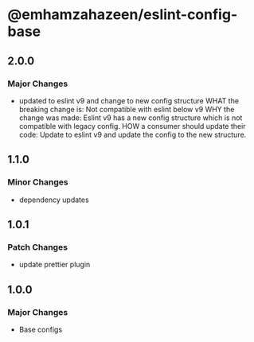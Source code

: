 # @emhamzahazeen/eslint-config-base

## 2.0.0

### Major Changes

- updated to eslint v9 and change to new config structure
  WHAT the breaking change is: Not compatible with eslint below v9
  WHY the change was made: Eslint v9 has a new config structure which is not compatible with legacy config.
  HOW a consumer should update their code: Update to eslint v9 and update the config to the new structure.

## 1.1.0

### Minor Changes

- dependency updates

## 1.0.1

### Patch Changes

- update prettier plugin

## 1.0.0

### Major Changes

- Base configs
